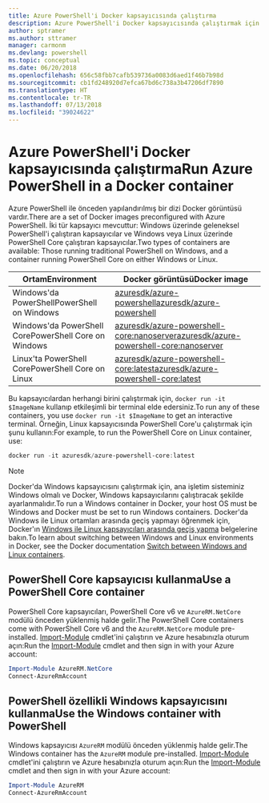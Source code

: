 ```yaml
---
title: Azure PowerShell'i Docker kapsayıcısında çalıştırma
description: Azure PowerShell'i Docker kapsayıcısında çalıştırmak için yapılması gerekenler.
author: sptramer
ms.author: sttramer
manager: carmonm
ms.devlang: powershell
ms.topic: conceptual
ms.date: 06/20/2018
ms.openlocfilehash: 656c58fbb7cafb539736a0083d6aed1f46b7b98d
ms.sourcegitcommit: cb1fd248920d7efca67bd6c738a3b47206df7890
ms.translationtype: HT
ms.contentlocale: tr-TR
ms.lasthandoff: 07/13/2018
ms.locfileid: "39024622"
---
```

# <a name="run-azure-powershell-in-a-docker-container"></a><span data-ttu-id="1565e-103">Azure PowerShell'i Docker kapsayıcısında çalıştırma</span><span class="sxs-lookup"><span data-stu-id="1565e-103">Run Azure PowerShell in a Docker container</span></span>

<span data-ttu-id="1565e-104">Azure PowerShell ile önceden yapılandırılmış bir dizi Docker görüntüsü vardır.</span><span class="sxs-lookup"><span data-stu-id="1565e-104">There are a set of Docker images preconfigured with Azure PowerShell.</span></span> <span data-ttu-id="1565e-105">İki tür kapsayıcı mevcuttur: Windows üzerinde geleneksel PowerShell'i çalıştıran kapsayıcılar ve Windows veya Linux üzerinde PowerShell Core çalıştıran kapsayıcılar.</span><span class="sxs-lookup"><span data-stu-id="1565e-105">Two types of containers are available: Those running traditional PowerShell on Windows, and a container running PowerShell Core on either Windows or Linux.</span></span>

| <span data-ttu-id="1565e-106">Ortam</span><span class="sxs-lookup"><span data-stu-id="1565e-106">Environment</span></span> | <span data-ttu-id="1565e-107">Docker görüntüsü</span><span class="sxs-lookup"><span data-stu-id="1565e-107">Docker image</span></span> |
|-------------|--------------|
| <span data-ttu-id="1565e-108">Windows'da PowerShell</span><span class="sxs-lookup"><span data-stu-id="1565e-108">PowerShell on Windows</span></span> | [<span data-ttu-id="1565e-109">azuresdk/azure-powershell</span><span class="sxs-lookup"><span data-stu-id="1565e-109">azuresdk/azure-powershell</span></span>](https://hub.docker.com/r/azuresdk/azure-powershell/) |
| <span data-ttu-id="1565e-110">Windows'da PowerShell Core</span><span class="sxs-lookup"><span data-stu-id="1565e-110">PowerShell Core on Windows</span></span> | [<span data-ttu-id="1565e-111">azuresdk/azure-powershell-core:nanoserver</span><span class="sxs-lookup"><span data-stu-id="1565e-111">azuresdk/azure-powershell-core:nanoserver</span></span>](https://hub.docker.com/r/azuresdk/azure-powershell-core/) |
| <span data-ttu-id="1565e-112">Linux'ta PowerShell Core</span><span class="sxs-lookup"><span data-stu-id="1565e-112">PowerShell Core on Linux</span></span> | [<span data-ttu-id="1565e-113">azuresdk/azure-powershell-core:latest</span><span class="sxs-lookup"><span data-stu-id="1565e-113">azuresdk/azure-powershell-core:latest</span></span>](https://hub.docker.com/r/azuresdk/azure-powershell-core/) |

<span data-ttu-id="1565e-114">Bu kapsayıcılardan herhangi birini çalıştırmak için, `docker run -it $ImageName` kullanıp etkileşimli bir terminal elde edersiniz.</span><span class="sxs-lookup"><span data-stu-id="1565e-114">To run any of these containers, you use `docker run -it $ImageName` to get an interactive terminal.</span></span> <span data-ttu-id="1565e-115">Örneğin, Linux kapsayıcısında PowerShell Core'u çalıştırmak için şunu kullanın:</span><span class="sxs-lookup"><span data-stu-id="1565e-115">For example, to run the PowerShell Core on Linux container, use:</span></span>

```powershell
docker run -it azuresdk/azure-powershell-core:latest
```

> [!NOTE]
> <span data-ttu-id="1565e-116">Docker'da Windows kapsayıcısını çalıştırmak için, ana işletim sisteminiz Windows olmalı ve Docker, Windows kapsayıcılarını çalıştıracak şekilde ayarlanmalıdır.</span><span class="sxs-lookup"><span data-stu-id="1565e-116">To run a Windows container in Docker, your host OS must be Windows and Docker must be set to run Windows containers.</span></span> <span data-ttu-id="1565e-117">Docker'da Windows ile Linux ortamları arasında geçiş yapmayı öğrenmek için, Docker'ın [Windows ile Linux kapsayıcıları arasında geçiş yapma](https://docs.docker.com/docker-for-windows/#switch-between-windows-and-linux-containers) belgelerine bakın.</span><span class="sxs-lookup"><span data-stu-id="1565e-117">To learn about switching between Windows and Linux environments in Docker, see the Docker documentation [Switch between Windows and Linux containers](https://docs.docker.com/docker-for-windows/#switch-between-windows-and-linux-containers).</span></span>

## <a name="use-a-powershell-core-container"></a><span data-ttu-id="1565e-118">PowerShell Core kapsayıcısı kullanma</span><span class="sxs-lookup"><span data-stu-id="1565e-118">Use a PowerShell Core container</span></span>

<span data-ttu-id="1565e-119">PowerShell Core kapsayıcıları, PowerShell Core v6 ve `AzureRM.NetCore` modülü önceden yüklenmiş halde gelir.</span><span class="sxs-lookup"><span data-stu-id="1565e-119">The PowerShell Core containers come with PowerShell Core v6 and the `AzureRM.NetCore` module pre-installed.</span></span> <span data-ttu-id="1565e-120">[Import-Module](/powershell/module/microsoft.powershell.core/import-module) cmdlet'ini çalıştırın ve Azure hesabınızla oturum açın:</span><span class="sxs-lookup"><span data-stu-id="1565e-120">Run the [Import-Module](/powershell/module/microsoft.powershell.core/import-module) cmdlet and then sign in with your Azure account:</span></span>

```powershell
Import-Module AzureRM.NetCore
Connect-AzureRmAccount
```

## <a name="use-the-windows-container-with-powershell"></a><span data-ttu-id="1565e-121">PowerShell özellikli Windows kapsayıcısını kullanma</span><span class="sxs-lookup"><span data-stu-id="1565e-121">Use the Windows container with PowerShell</span></span>

<span data-ttu-id="1565e-122">Windows kapsayıcısı `AzureRM` modülü önceden yüklenmiş halde gelir.</span><span class="sxs-lookup"><span data-stu-id="1565e-122">The Windows container has the `AzureRM` module pre-installed.</span></span> <span data-ttu-id="1565e-123">[Import-Module](/powershell/module/microsoft.powershell.core/import-module) cmdlet'ini çalıştırın ve Azure hesabınızla oturum açın:</span><span class="sxs-lookup"><span data-stu-id="1565e-123">Run the [Import-Module](/powershell/module/microsoft.powershell.core/import-module) cmdlet and then sign in with your Azure account:</span></span>

```powershell
Import-Module AzureRM
Connect-AzureRmAccount
```